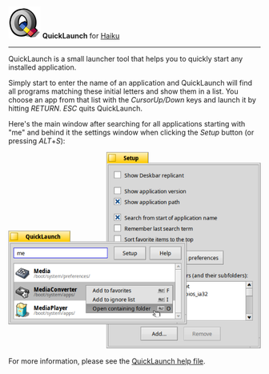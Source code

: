 ![QuickLaunch icon](./documentation/images/quicklaunch_icon_64.png)
**QuickLaunch**
for [Haiku](https://www.haiku-os.org)

* * *

QuickLaunch is a small launcher tool that helps you to quickly start any installed application.

Simply start to enter the name of an application and QuickLaunch will find all programs matching these initial letters and show them in a list. You choose an app from that list with the _CursorUp/Down_ keys and launch it by hitting _RETURN_. _ESC_ quits QuickLaunch.

Here's the main window after searching for all applications starting with "me" and behind it the settings window when clicking the _Setup_ button (or pressing _ALT_+_S_):

![QuickLaunch windows](./documentation/images/quicklaunch.png)

For more information, please see the [QuickLaunch help file](http://htmlpreview.github.io/?https://github.com/humdingerb/quicklaunch/master/documentation/ReadMe.html).
